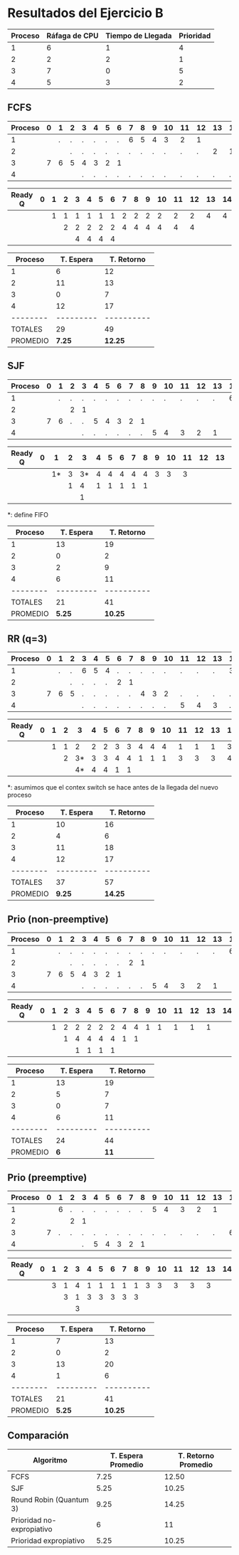 # Resultados del Ejercicio B


| Proceso  | Ráfaga de CPU | Tiempo de Llegada | Prioridad |
| -------- | ------------- | ----------------- | --------- |
| 1        | 6             | 1                 | 4         | 
| 2        | 2             | 2                 | 1         | 
| 3        | 7             | 0                 | 5         | 
| 4        | 5             | 3                 | 2         | 



## FCFS

| Proceso  |  0 |  1 |  2 |  3 |  4 |  5 |  6 |  7 |  8 |  9 | 10 | 11 | 12 | 13 | 14 | 15 | 16 | 17 | 18 | 19 | 20 |
| -------- |  - |  - |  - |  - |  - |  - |  - |  - |  - |  - | -- | -- | -- | -- | -- | -- | -- | -- | -- | -- | -- |
|  1       |    |  . |  . |  . |  . |  . |  . |  6 |  5 |  4 |  3 |  2 |  1 |    |    |    |    |    |    |    |    |
|  2       |    |    |  . |  . |  . |  . |  . |  . |  . |  . |  . |  . |  . |  2 |  1 |    |    |    |    |    |    |
|  3       |  7 |  6 |  5 |  4 |  3 |  2 |  1 |    |    |    |    |    |    |    |    |    |    |    |    |    |    |
|  4       |    |    |    |  . |  . |  . |  . |  . |  . |  . |  . |  . |  . |  . |  . | 5  | 4  |  3 |  2 |  1 |    |



| Ready Q  |  0 |  1 |  2 |  3 |  4 |  5 |  6 |  7 |  8 |  9 | 10 | 11 | 12 | 13 | 14 | 15 | 16 | 17 | 18 | 19 | 20 |
| -------- |  - |  - |  - |  - |  - |  - |  - |  - |  - |  - | -- | -- | -- | -- | -- | -- | -- | -- | -- | -- | -- |
|          |    |  1 |  1 |  1 |  1 |  1 |  1 |  2 |  2 |  2 |  2 |  2 |  2 |  4 |  4 |    |    |    |    |    |    |
|          |    |    |  2 |  2 |  2 |  2 |  2 |  4 |  4 |  4 |  4 |  4 |  4 |    |    |    |    |    |    |    |    |
|          |    |    |    |  4 |  4 |  4 |  4 |    |    |    |    |    |    |

| Proceso  | T. Espera | T. Retorno |
| -------- | --------- | ---------- |
|    1     |     6     |    12      |
|    2     |    11     |    13      |
|    3     |     0     |     7      |
|    4     |    12     |    17      |
| -------- | --------- | ---------- |
| TOTALES  |    29     |     49     |
| PROMEDIO |  **7.25** | **12.25**  |




## SJF

| Proceso  |  0 |  1 |  2 |  3 |  4 |  5 |  6 |  7 |  8 |  9 | 10 | 11 | 12 | 13 | 14 | 15 | 16 | 17 | 18 | 19 | 20 |
| -------- |  - |  - |  - |  - |  - |  - |  - |  - |  - |  - | -- | -- | -- | -- | -- | -- | -- | -- | -- | -- | -- |
|    1     |    |  . |  . |  . |  . |  . |  . |  . |  . |  . |  . |  . |  . |  . | 6  | 5  | 4  |  3 |  2 |  1 |    |
|    2     |    |    |  2 |  1 |    |    |    |    |    |    |    |    |    |    |    |    |    |    |    |    |    | 
|    3     |  7 |  6 |  . |  . |  5 |  4 |  3 |  2 |  1 |    |    |    |    |    |    |    |    |    |    |    |    |
|    4     |    |    |    |  . |  . |  . |  . |  . |  . | 5  | 4  |  3 |  2 |  1 |    |    |    |    |    |    |    |


| Ready Q  |  0 |  1 |  2 |  3 |  4 |  5 |  6 |  7 |  8 |  9 | 10 | 11 | 12 | 13 | 14 | 15 | 16 | 17 | 18 | 19 | 20 |
| -------- |  - |  - |  - |  - |  - |  - |  - |  - |  - |  - | -- | -- | -- | -- | -- | -- | -- | -- | -- | -- | -- |
|          |    | 1* |  3 | 3* |  4 |  4 |  4 |  4 |  4 |  3 |  3 |  3 |    |
|          |    |    |  1 |  4 |  1 |  1 |  1 |  1 |  1 |    |    |    |    |
|          |    |    |    |  1 |    |    |    |    |    |    |    |    |    |

*: define FIFO



| Proceso  | T. Espera | T. Retorno |
| -------- | --------- | ---------- |
|    1     |    13     |    19      |
|    2     |     0     |     2      |
|    3     |     2     |     9      |
|    4     |     6     |    11      |
| -------- | --------- | ---------- |
| TOTALES  |    21     |     41     |
| PROMEDIO |  **5.25** | **10.25**  |









## RR (q=3)

| Proceso  |  0 |  1 |  2 |  3 |  4 |  5 |  6 |  7 |  8 |  9 | 10 | 11 | 12 | 13 | 14 | 15 | 16 | 17 | 18 | 19 | 20 |
| -------- |  - |  - |  - |  - |  - |  - |  - |  - |  - |  - | -- | -- | -- | -- | -- | -- | -- | -- | -- | -- | -- |
|    1     |    |  . |  . | 6  | 5  | 4  |  . |  . |  . |  . |  . |  . |  . |  . |  3 |  2 |  1 |    |    |    |    |
|    2     |    |    |  . |  . |  . |  . |  2 |  1 |    |    |    |    |    |    |    |    |    |    |    |    |    |
|    3     | 7  | 6  | 5  |  . |  . |  . |  . |  . | 4  |  3 |  2 |  . |  . |  . |  . |  . |  . |  1 |    |    |    |
|    4     |    |    |    |  . |  . |  . |  . |  . |  . |  . |  . | 5  | 4  |  3 |  . |  . |  . |  . |  2 |  1 |    |



| Ready Q  |  0 |  1 |  2 |  3 |  4 |  5 |  6 |  7 |  8 |  9 | 10 | 11 | 12 | 13 | 14 | 15 | 16 | 17 | 18 | 19 | 20 |
| -------- |  - |  - |  - |  - |  - |  - |  - |  - |  - |  - | -- | -- | -- | -- | -- | -- | -- | -- | -- | -- | -- |
|          |    |  1 |  1 |  2 |  2 |  2 |  3 |  3 | 4  |  4 | 4  |  1 |  1 |  1 |  3 |  3 |  3 | 4  |    |    |    |
|          |    |    |  2 | 3* |  3 |  3 | 4  |  4 |  1 |  1 |  1 |  3 |  3 |  3 | 4  |  4 | 4  |    |    |    |    |
|          |    |    |    | 4* |  4 |  4 |  1 |  1 |    |    |    |    |    |    |    |    |    |    |    |    |    |

*: asumimos que el contex switch se hace antes de la llegada del nuevo proceso


| Proceso  | T. Espera | T. Retorno |
| -------- | --------- | ---------- |
|    1     |    10     |    16      |
|    2     |     4     |     6      |
|    3     |    11     |    18      |
|    4     |    12     |    17      |
| -------- | --------- | ---------- |
| TOTALES  |    37     |     57     |
| PROMEDIO |  **9.25** | **14.25**  |







## Prio (non-preemptive)


| Proceso  |  0 |  1 |  2 |  3 |  4 |  5 |  6 |  7 |  8 |  9 | 10 | 11 | 12 | 13 | 14 | 15 | 16 | 17 | 18 | 19 | 20 |
| -------- |  - |  - |  - |  - |  - |  - |  - |  - |  - |  - | -- | -- | -- | -- | -- | -- | -- | -- | -- | -- | -- |
|    1     |    |  . |  . |  . |  . |  . |  . |  . |  . |  . |  . |  . |  . |  . | 6  | 5  | 4  |  3 |  2 |  1 |    |
|    2     |    |    |  . |  . |  . |  . |  . |  2 |  1 |    |    |    |    |
|    3     | 7  | 6  | 5  | 4  |  3 |  2 |  1 |    |    |    |    |    |    |
|    4     |    |    |    |  . |  . |  . |  . |  . |  . | 5  | 4  |  3 |  2 |  1 |    |    |    |    |    |    |    |


| Ready Q  |  0 |  1 |  2 |  3 |  4 |  5 |  6 |  7 |  8 |  9 | 10 | 11 | 12 | 13 | 14 | 15 | 16 | 17 | 18 | 19 | 20 |
| -------- |  - |  - |  - |  - |  - |  - |  - |  - |  - |  - | -- | -- | -- | -- | -- | -- | -- | -- | -- | -- | -- |
|          |    |  1 |  2 |  2 |  2 |  2 |  2 | 4  |  4 |  1 |  1 |  1 |  1 |  1 |    |    |    |    |    |    |    |
|          |    |    |  1 | 4  |  4 | 4  |  4 |  1 |  1 |    |    |    |    |
|          |    |    |    |  1 |  1 |  1 |  1 |    |    |    |    |    |    |


| Proceso  | T. Espera | T. Retorno |
| -------- | --------- | ---------- |
|    1     |    13     |    19      |
|    2     |     5     |     7      |
|    3     |     0     |     7      |
|    4     |     6     |    11      |
| -------- | --------- | ---------- |
| TOTALES  |    24     |     44     |
| PROMEDIO |   **6**   |   **11**   |






## Prio (preemptive)
| Proceso  |  0 |  1 |  2 |  3 |  4 |  5 |  6 |  7 |  8 |  9 | 10 | 11 | 12 | 13 | 14 | 15 | 16 | 17 | 18 | 19 | 20 |
| -------- |  - |  - |  - |  - |  - |  - |  - |  - |  - |  - | -- | -- | -- | -- | -- | -- | -- | -- | -- | -- | -- |
|    1     |    | 6  |  . |  . |  . |  . |  . |  . |  . | 5  | 4  |  3 |  2 |  1 |    |    |    |    |    |    |    |
|    2     |    |    |  2 |  1 |    |    |    |    |    |    |    |    |    |
|    3     | 7  |  . |  . |  . |  . |  . |  . |  . |  . |  . |  . |  . |  . |  . | 6  | 5  | 4  |  3 |  2 |  1 |    |
|    4     |    |    |    |  . | 5  | 4  |  3 |  2 |  1 |    |    |    |    |


| Ready Q  |  0 |  1 |  2 |  3 |  4 |  5 |  6 |  7 |  8 |  9 | 10 | 11 | 12 | 13 | 14 | 15 | 16 | 17 | 18 | 19 | 20 |
| -------- |  - |  - |  - |  - |  - |  - |  - |  - |  - |  - | -- | -- | -- | -- | -- | -- | -- | -- | -- | -- | -- |
|          |    |  3 |  1 | 4  |  1 |  1 |  1 |  1 |  1 |  3 |  3 |  3 |  3 |  3 |    |    |    |    |    |    |    |
|          |    |    |  3 |  1 |  3 |  3 |  3 |  3 |  3 |    |    |    |    |
|          |    |    |    |  3 |    |    |    |    |    |    |    |    |    |



| Proceso  | T. Espera | T. Retorno |
| -------- | --------- | ---------- |
|    1     |     7     |    13      |
|    2     |     0     |     2      |
|    3     |    13     |    20      |
|    4     |     1     |     6      |
| -------- | --------- | ---------- |
| TOTALES  |    21     |     41     |
| PROMEDIO | **5.25**  | **10.25**  |




## Comparación

| Algoritmo                 | T. Espera Promedio | T. Retorno  Promedio |
| ------------------------- | -------------------| -------------------- |
| FCFS                      |       7.25         |      12.50           |
| SJF                       |       5.25         |      10.25           |
| Round Robin (Quantum 3)   |       9.25         |      14.25           |
| Prioridad no-expropiativo |       6            |      11              |
| Prioridad expropiativo    |       5.25         |      10.25           |
